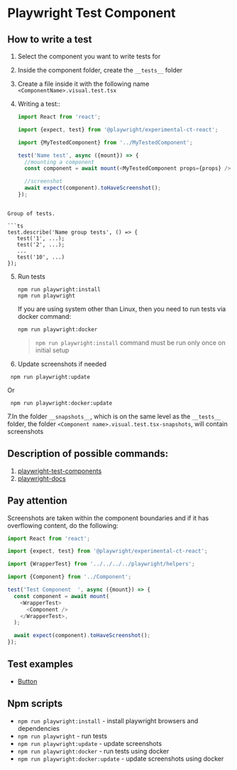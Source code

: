 # Playwright Test Component

## How to write a test

1. Select the component you want to write tests for
2. Inside the component folder, create the `__tests__` folder
3. Create a file inside it with the following name `<ComponentName>.visual.test.tsx`
4. Writing a test::

   ```ts
   import React from 'react';

   import {expect, test} from '@playwright/experimental-ct-react';

   import {MyTestedComponent} from '../MyTestedComponent';

   test('Name test', async ({mount}) => {
     //mounting a component
     const component = await mount(<MyTestedComponent props={props} />);

     //screenshot
     await expect(component).toHaveScreenshot();
   });
   ```

````

Group of tests.

```ts
test.describe('Name group tests', () => {
   test('1', ...);
   test('2', ...);
   ...
   test('10', ...)
});
````

5. Run tests

   ```shell
   npm run playwright:install
   npm run playwright
   ```

   If you are using system other than Linux, then you need to run tests via docker command:

   ```shell
   npm run playwright:docker
   ```

   > `npm run playwright:install` command must be run only once on initial setup

6. Update screenshots if needed

```shell
 npm run playwright:update
```

Or

```shell
 npm run playwright:docker:update
```

7.In the folder `__snapshots__`, which is on the same level as the `__tests__` folder, the folder `<Component name>.visual.test.tsx-snapshots`, will contain screenshots

## Description of possible commands:

1. [playwright-test-components](https://playwright.dev/docs/test-components)
2. [playwright-docs](https://playwright.dev/docs/api/class-test)

## Pay attention

Screenshots are taken within the component boundaries and if it has overflowing content, do the following:

```ts
import React from 'react';

import {expect, test} from '@playwright/experimental-ct-react';

import {WrapperTest} from '../../../../playwright/helpers';

import {Component} from '../Component';

test('Test Component  ', async ({mount}) => {
  const component = await mount(
    <WrapperTest>
      <Component />
    </WrapperTest>,
  );

  await expect(component).toHaveScreenshot();
});
```

## Test examples

- [Button](../src/components/Button/__tests__/Button.visual.test)

## Npm scripts

- `npm run playwright:install` - install playwright browsers and dependencies
- `npm run playwright` - run tests
- `npm run playwright:update` - update screenshots
- `npm run playwright:docker` - run tests using docker
- `npm run playwright:docker:update` - update screenshots using docker
